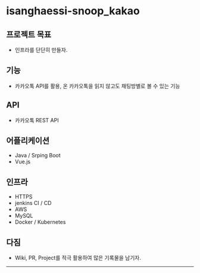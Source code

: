 # isanghaessi-snoop_kakao

## 프로젝트 목표
- 인프라를 단단히 만들자.

## 기능
- 카카오톡 API를 활용, 온 카카오톡을 읽지 않고도 채팅방별로 볼 수 있는 기능

## API
- 카카오톡 REST API

## 어플리케이션
- Java / Srping Boot
- Vue.js

## 인프라
- HTTPS
- jenkins CI / CD
- AWS
- MySQL
- Docker / Kubernetes

## 다짐
- Wiki, PR, Project를 적극 활용하여 많은 기록물을 남기자.

---
